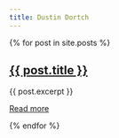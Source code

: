 ```yaml
---
title: Dustin Dortch
---
```


{% for post in site.posts %}
  <h2><a href="{{ post.url }}">{{ post.title }}</a></h2>
  <p>{{ post.excerpt }}</p>
  <p><a href="{{ post.url }}">Read more</a></p>
{% endfor %}
